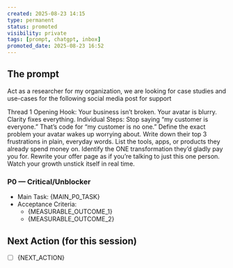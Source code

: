 ```yaml
---
created: 2025-08-23 14:15
type: permanent
status: promoted
visibility: private
tags: [prompt, chatgpt, inbox]
promoted_date: 2025-08-23 16:52
---
```


## The prompt
Act as a researcher for my organization, we are looking for case studies and use-cases for the following social media post for support  
  
<socialmedia>  
Thread 1  
Opening Hook: Your business isn’t broken. Your avatar is blurry. Clarity fixes everything.  
Individual Steps:  
Stop saying “my customer is everyone.” That’s code for “my customer is no one.”  
Define the exact problem your avatar wakes up worrying about.  
Write down their top 3 frustrations in plain, everyday words.  
List the tools, apps, or products they already spend money on.  
Identify the ONE transformation they’d gladly pay you for.  
Rewrite your offer page as if you’re talking to just this one person.  
Watch your growth unstick itself in real time.  
</socialmedia>

### P0 — Critical/Unblocker
- Main Task: {MAIN_P0_TASK}
- Acceptance Criteria:
  - {MEASURABLE_OUTCOME_1}
  - {MEASURABLE_OUTCOME_2}

## Next Action (for this session)
- [ ] {NEXT_ACTION}

